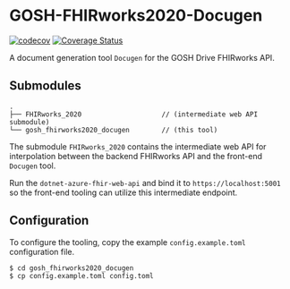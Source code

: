 # GOSH-FHIRworks2020-Docugen

[![codecov](https://codecov.io/gh/jieyouxu/GOSH-FHIRworks2020-Docugen/branch/master/graph/badge.svg)](https://codecov.io/gh/jieyouxu/GOSH-FHIRworks2020-Docugen)
[![Coverage Status](https://coveralls.io/repos/github/jieyouxu/GOSH-FHIRworks2020-Docugen/badge.svg?branch=master)](https://coveralls.io/github/jieyouxu/GOSH-FHIRworks2020-Docugen?branch=master)

A document generation tool `Docugen` for the GOSH Drive FHIRworks API.

## Submodules

```
.
├── FHIRworks_2020                    // (intermediate web API submodule)
└── gosh_fhirworks2020_docugen        // (this tool)
```

The submodule `FHIRworks_2020` contains the intermediate web API for
interpolation between the backend FHIRworks API and the front-end `Docugen`
tool.

Run the `dotnet-azure-fhir-web-api` and bind it to `https://localhost:5001` so
the front-end tooling can utilize this intermediate endpoint.

## Configuration

To configure the tooling, copy the example `config.example.toml` configuration
file.

```bash
$ cd gosh_fhirworks2020_docugen
$ cp config.example.toml config.toml
```
